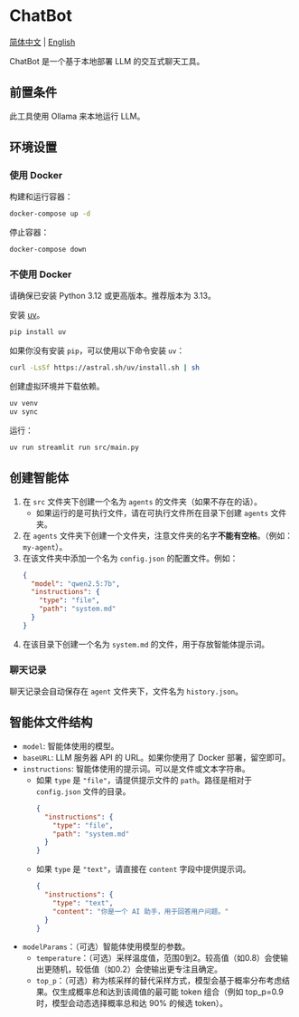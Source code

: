 # ChatBot
[简体中文](./README.md) | [English](./README_en.md)

ChatBot 是一个基于本地部署 LLM 的交互式聊天工具。

## 前置条件
此工具使用 Ollama 来本地运行 LLM。

## 环境设置

### 使用 Docker

构建和运行容器：

```bash
docker-compose up -d
```

停止容器：

```bash
docker-compose down
```

### 不使用 Docker

请确保已安装 Python 3.12 或更高版本。推荐版本为 3.13。

安装 [uv](https://docs.astral.sh/uv/getting-started/installation/)。

```bash
pip install uv
```

如果你没有安装 `pip`，可以使用以下命令安装 `uv`：

```bash
curl -LsSf https://astral.sh/uv/install.sh | sh
```

创建虚拟环境并下载依赖。

```bash
uv venv
uv sync
```

运行：
```bash
uv run streamlit run src/main.py
```

## 创建智能体
1. 在 `src` 文件夹下创建一个名为 `agents` 的文件夹（如果不存在的话）。
    - 如果运行的是可执行文件，请在可执行文件所在目录下创建 `agents` 文件夹。
1. 在 `agents` 文件夹下创建一个文件夹，注意文件夹的名字**不能有空格**。（例如：`my-agent`）。
1. 在该文件夹中添加一个名为 `config.json` 的配置文件。例如：
    ```json
    {
      "model": "qwen2.5:7b",
      "instructions": {
        "type": "file",
        "path": "system.md"
      }
    }
    ```
1. 在该目录下创建一个名为 `system.md` 的文件，用于存放智能体提示词。

### 聊天记录
聊天记录会自动保存在 `agent` 文件夹下，文件名为 `history.json`。

## 智能体文件结构
- `model`: 智能体使用的模型。
- `baseURL`: LLM 服务器 API 的 URL。如果你使用了 Docker 部署，留空即可。
- `instructions`: 智能体使用的提示词。可以是文件或文本字符串。
    - 如果 `type` 是 `"file"`，请提供提示文件的 `path`。路径是相对于 `config.json` 文件的目录。
        ```json
        {
          "instructions": {
            "type": "file",
            "path": "system.md"
          }
        }
        ```
    - 如果 `type` 是 `"text"`，请直接在 `content` 字段中提供提示词。
        ```json
        {
          "instructions": {
            "type": "text",
            "content": "你是一个 AI 助手，用于回答用户问题。"
          }
        }
        ```
- `modelParams`：（可选）智能体使用模型的参数。
    - `temperature`：（可选）采样温度值，范围0到2。较高值（如0.8）会使输出更随机，较低值（如0.2）会使输出更专注且确定。
    - `top_p`：（可选）称为核采样的替代采样方式，模型会基于概率分布考虑结果。仅生成概率总和达到该阈值的最可能 token 组合（例如 top_p=0.9 时，模型会动态选择概率总和达 90% 的候选 token）。
